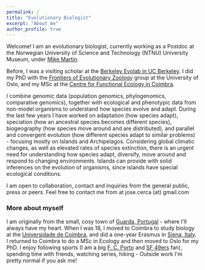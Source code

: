 ```yaml
---
permalink: /
title: "Evolutionary Biologist"
excerpt: "About me"
author_profile: true
---
```




Welcome! I am an evolutionary biologist, currently working as a Postdoc at the Norwegian University of Science and Technology (NTNU) University Museum, under [Mike Martin](https://www.ntnu.edu/employees/mike.martin).

Before, I was a visiting scholar at the [Berkeley Evolab in UC Berkeley](https://nature.berkeley.edu/evolab/). I did my PhD with the [Frontiers of Evolutionary Zoology](https://www.nhm.uio.no/english/about/organization/research-collections/?vrtx=unit-view&areacode=280808&lang=en) group at the University of Oslo, and my MSc at the [Centre for Functional Ecology in Coimbra](http://cfe.uc.pt/).

I combine genomic data (population genomics, phylogenomics, comparative genomics), together with ecological and phenotypic data from non-model organisms to understand how species evolve and adapt. During the last few years I have worked on adaptation (how species adapt), speciation (how an ancestral species becomes different species), biogeography (how species move around and are distributed), and parallel and convergent evolution (how different species adapt to similar problems) - focusing mostly on Islands and Archipelagos. Considering global climatic changes, as well as elevated rates of species extinction, there is an urgent need for understanding how species adapt, diversify, move around and respond to changing environments. Islands can provide with solid inferences on the evolution of organisms, since islands have special ecological conditions.

I am open to collaboration, contact and inquiries from the general public, press or peers. Feel free to contact me from at jose.cerca (at) gmail.com

### More about myself
I am originally from the small, cosy town of [Guarda, Portugal](https://en.wikipedia.org/wiki/Guarda,_Portugal) - where I'll always have my heart. When I was 18, I moved to Coimbra to study biology at the [Universidade de Coimbra](https://en.wikipedia.org/wiki/University_of_Coimbra), and did a one-year Erasmus in [Siena, Italy](https://en.wikipedia.org/wiki/Siena). I returned to Coimbra to do a MSc in Ecology and then moved to Oslo for my PhD. I enjoy following sports (I am a big [F. C. Porto](https://en.wikipedia.org/wiki/FC_Porto) and [SF 49ers](https://en.wikipedia.org/wiki/49er) fan), spending time with friends, watching series, hiking - Outside work I'm pretty normal if you ask me!
